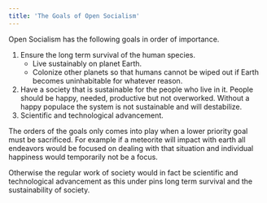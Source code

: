 ```yaml
---
title: 'The Goals of Open Socialism'
---
```


Open Socialism has the following goals in order of importance.

1. Ensure the long term survival of the human species.
    * Live sustainably on planet Earth.
    * Colonize other planets so that humans cannot be wiped out if Earth becomes uninhabitable for whatever reason.
2. Have a society that is sustainable for the people who live in it. People should be happy, needed, productive but not overworked. Without a happy populace the system is not sustainable and will destabilize.
3. Scientific and technological advancement.

The orders of the goals only comes into play when a lower priority goal must be sacrificed. For example if a meteorite will impact with earth all endeavors would be focused on dealing with that situation and individual happiness would temporarily not be a focus.

Otherwise the regular work of society would in fact be scientific and technological advancement as this under pins long term survival and the sustainability of society.
